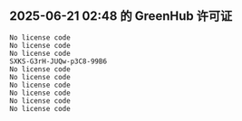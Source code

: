 ## 2025-06-21 02:48 的 GreenHub 许可证
```
No license code
No license code
No license code
SXKS-G3rH-JUQw-p3C8-99B6
No license code
No license code
No license code
No license code
No license code
No license code
```
